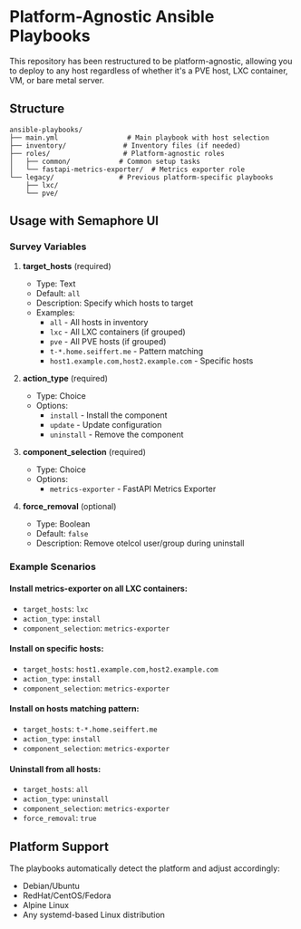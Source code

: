 # Platform-Agnostic Ansible Playbooks

This repository has been restructured to be platform-agnostic, allowing you to deploy to any host regardless of whether it's a PVE host, LXC container, VM, or bare metal server.

## Structure

```
ansible-playbooks/
├── main.yml                 # Main playbook with host selection
├── inventory/              # Inventory files (if needed)
├── roles/                  # Platform-agnostic roles
│   ├── common/            # Common setup tasks
│   └── fastapi-metrics-exporter/  # Metrics exporter role
└── legacy/                # Previous platform-specific playbooks
    ├── lxc/
    └── pve/
```

## Usage with Semaphore UI

### Survey Variables

1. **target_hosts** (required)
   - Type: Text
   - Default: `all`
   - Description: Specify which hosts to target
   - Examples:
     - `all` - All hosts in inventory
     - `lxc` - All LXC containers (if grouped)
     - `pve` - All PVE hosts (if grouped)
     - `t-*.home.seiffert.me` - Pattern matching
     - `host1.example.com,host2.example.com` - Specific hosts

2. **action_type** (required)
   - Type: Choice
   - Options:
     - `install` - Install the component
     - `update` - Update configuration
     - `uninstall` - Remove the component

3. **component_selection** (required)
   - Type: Choice
   - Options:
     - `metrics-exporter` - FastAPI Metrics Exporter

4. **force_removal** (optional)
   - Type: Boolean
   - Default: `false`
   - Description: Remove otelcol user/group during uninstall

### Example Scenarios

#### Install metrics-exporter on all LXC containers:
- `target_hosts`: `lxc`
- `action_type`: `install`
- `component_selection`: `metrics-exporter`

#### Install on specific hosts:
- `target_hosts`: `host1.example.com,host2.example.com`
- `action_type`: `install`
- `component_selection`: `metrics-exporter`

#### Install on hosts matching pattern:
- `target_hosts`: `t-*.home.seiffert.me`
- `action_type`: `install`
- `component_selection`: `metrics-exporter`

#### Uninstall from all hosts:
- `target_hosts`: `all`
- `action_type`: `uninstall`
- `component_selection`: `metrics-exporter`
- `force_removal`: `true`

## Platform Support

The playbooks automatically detect the platform and adjust accordingly:
- Debian/Ubuntu
- RedHat/CentOS/Fedora
- Alpine Linux
- Any systemd-based Linux distribution